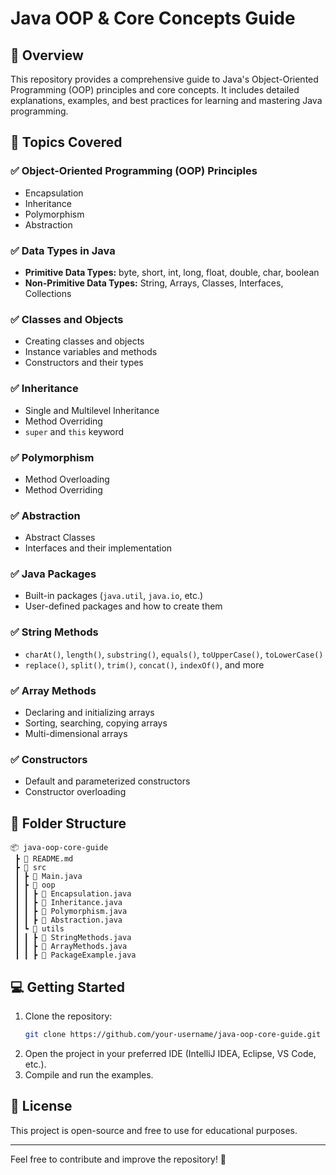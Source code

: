 # Java OOP & Core Concepts Guide

## 📌 Overview
This repository provides a comprehensive guide to Java's Object-Oriented Programming (OOP) principles and core concepts. It includes detailed explanations, examples, and best practices for learning and mastering Java programming.

## 🚀 Topics Covered

### ✅ Object-Oriented Programming (OOP) Principles
- Encapsulation
- Inheritance
- Polymorphism
- Abstraction

### ✅ Data Types in Java
- **Primitive Data Types:** byte, short, int, long, float, double, char, boolean
- **Non-Primitive Data Types:** String, Arrays, Classes, Interfaces, Collections

### ✅ Classes and Objects
- Creating classes and objects
- Instance variables and methods
- Constructors and their types

### ✅ Inheritance
- Single and Multilevel Inheritance
- Method Overriding
- `super` and `this` keyword

### ✅ Polymorphism
- Method Overloading
- Method Overriding

### ✅ Abstraction
- Abstract Classes
- Interfaces and their implementation

### ✅ Java Packages
- Built-in packages (`java.util`, `java.io`, etc.)
- User-defined packages and how to create them

### ✅ String Methods
- `charAt()`, `length()`, `substring()`, `equals()`, `toUpperCase()`, `toLowerCase()`
- `replace()`, `split()`, `trim()`, `concat()`, `indexOf()`, and more

### ✅ Array Methods
- Declaring and initializing arrays
- Sorting, searching, copying arrays
- Multi-dimensional arrays

### ✅ Constructors
- Default and parameterized constructors
- Constructor overloading

## 📂 Folder Structure
```
📦 java-oop-core-guide
 ┣ 📜 README.md
 ┣ 📂 src
 ┃ ┣ 📜 Main.java
 ┃ ┣ 📂 oop
 ┃ ┃ ┣ 📜 Encapsulation.java
 ┃ ┃ ┣ 📜 Inheritance.java
 ┃ ┃ ┣ 📜 Polymorphism.java
 ┃ ┃ ┣ 📜 Abstraction.java
 ┃ ┗ 📂 utils
 ┃ ┃ ┣ 📜 StringMethods.java
 ┃ ┃ ┣ 📜 ArrayMethods.java
 ┃ ┃ ┣ 📜 PackageExample.java
```

## 💻 Getting Started
1. Clone the repository:
   ```sh
   git clone https://github.com/your-username/java-oop-core-guide.git
   ```
2. Open the project in your preferred IDE (IntelliJ IDEA, Eclipse, VS Code, etc.).
3. Compile and run the examples.

## 📜 License
This project is open-source and free to use for educational purposes.

---

Feel free to contribute and improve the repository! 🚀
